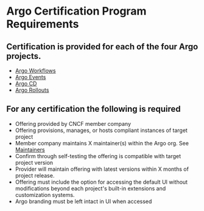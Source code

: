 # Argo Certification Program Requirements

## Certification is provided for each of the four Argo projects.
* [Argo Workflows](https://github.com/argoproj/argo-workflows)
* [Argo Events](https://github.com/argoproj/argo-events/)
* [Argo CD](https://github.com/argoproj/argo-cd/)
* [Argo Rollouts](https://github.com/argoproj/argo-rollouts/)

## For any certification the following is required
* Offering provided by CNCF member company
* Offering provisions, manages, or hosts compliant instances of target project
* Member company maintains X maintainer(s) within the Argo org. See [Maintainers](https://github.com/argoproj/argoproj/blob/master/MAINTAINERS.md)
* Confirm through self-testing the offering is compatible with target project version
* Provider will maintain offering with latest versions within X months of project release.
* Offering must include the option for accessing the default UI without modifications beyond each project's built-in extensions and customization systems.
* Argo branding must be left intact in UI when accessed